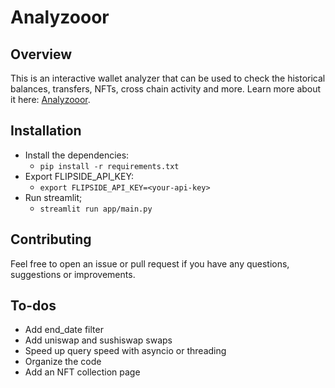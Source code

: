 # Analyzooor

## Overview

This is an interactive wallet analyzer that can be used to check the historical balances, transfers, NFTs, cross chain activity and more. Learn more about it here: [Analyzooor](https://analyzooor.notawizard.xyz).

## Installation

- Install the dependencies:
	- `pip install -r requirements.txt`
- Export FLIPSIDE_API_KEY:
  - `export FLIPSIDE_API_KEY=<your-api-key>`
- Run streamlit;
	- `streamlit run app/main.py`

## Contributing

Feel free to open an issue or pull request if you have any questions, suggestions or improvements.

## To-dos

- Add end_date filter
- Add uniswap and sushiswap swaps
- Speed up query speed with asyncio or threading
- Organize the code
- Add an NFT collection page